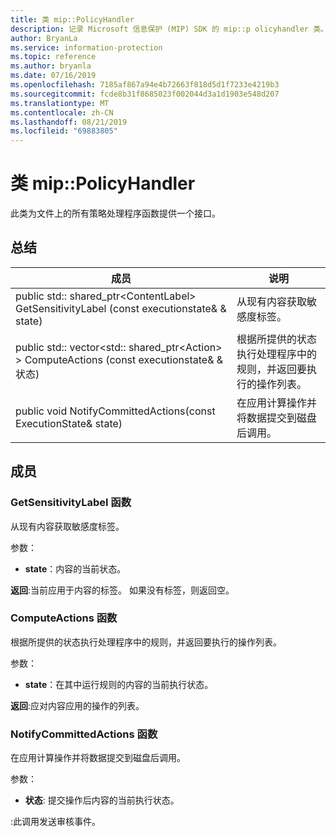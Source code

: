 ```yaml
---
title: 类 mip::PolicyHandler
description: 记录 Microsoft 信息保护 (MIP) SDK 的 mip::p olicyhandler 类。
author: BryanLa
ms.service: information-protection
ms.topic: reference
ms.author: bryanla
ms.date: 07/16/2019
ms.openlocfilehash: 7185af867a94e4b72663f818d5d1f7233e4219b3
ms.sourcegitcommit: fcde8b31f8685023f002044d3a1d1903e548d207
ms.translationtype: MT
ms.contentlocale: zh-CN
ms.lasthandoff: 08/21/2019
ms.locfileid: "69883805"
---
```

# <a name="class-mippolicyhandler"></a>类 mip::PolicyHandler 
此类为文件上的所有策略处理程序函数提供一个接口。
  
## <a name="summary"></a>总结
 成员                        | 说明                                
--------------------------------|---------------------------------------------
public std:: shared_ptr\<ContentLabel\> GetSensitivityLabel (const executionstate& & state)  |  从现有内容获取敏感度标签。
public std:: vector\<std:: shared_ptr\<Action\> \> ComputeActions (const executionstate& & 状态)  |  根据所提供的状态执行处理程序中的规则，并返回要执行的操作列表。
public void NotifyCommittedActions(const ExecutionState& state)  |  在应用计算操作并将数据提交到磁盘后调用。
  
## <a name="members"></a>成员
  
### <a name="getsensitivitylabel-function"></a>GetSensitivityLabel 函数
从现有内容获取敏感度标签。

参数：  
* **state**：内容的当前状态。 



  
**返回**:当前应用于内容的标签。 如果没有标签，则返回空。
  
### <a name="computeactions-function"></a>ComputeActions 函数
根据所提供的状态执行处理程序中的规则，并返回要执行的操作列表。

参数：  
* **state**：在其中运行规则的内容的当前执行状态。 



  
**返回**:应对内容应用的操作的列表。
  
### <a name="notifycommittedactions-function"></a>NotifyCommittedActions 函数
在应用计算操作并将数据提交到磁盘后调用。

参数：  
* **状态**: 提交操作后内容的当前执行状态。 


:此调用发送审核事件。